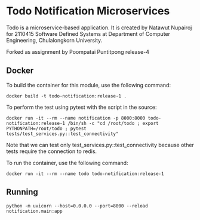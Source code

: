 # Todo Notification Microservices
Todo is a microservice-based application.
It is created by Natawut Nupairoj for 2110415 Software Defined Systems at Department of Computer Engineering, Chulalongkorn University.

Forked as assignment by Poompatai Puntitpong
release-4


## Docker
To build the container for this module, use the following command:
```
docker build -t todo-notification:release-1 .
```

To perform the test using pytest
with the script in the source:
```
docker run -it --rm --name notification -p 8000:8000 todo-notification:release-1 /bin/sh -c "cd /root/todo ; export PYTHONPATH=/root/todo ; pytest tests/test_services.py::test_connectivity"
```
Note that we can test only test_services.py::test_connectivity because other tests require the connection to redis.

To run the container, use the following command:
```
docker run -it --rm --name todo todo-notification:release-1
```

## Running

```
python -m uvicorn --host=0.0.0.0 --port=8000 --reload notification.main:app
```
